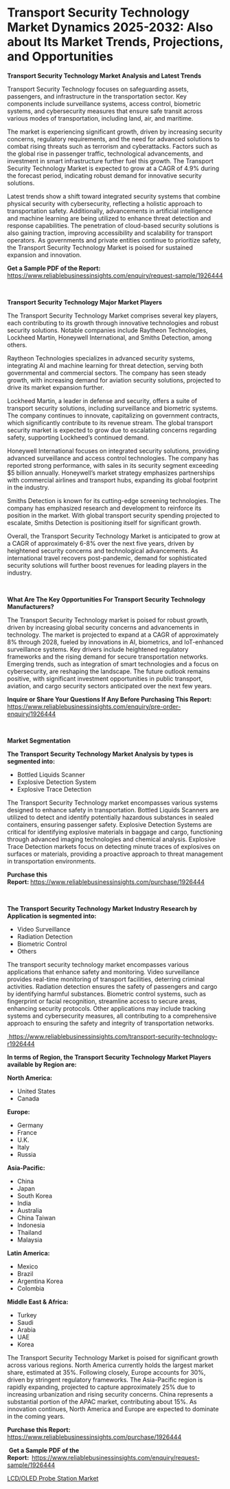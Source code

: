 <p><h1>Transport Security Technology Market Dynamics 2025-2032: Also about Its Market Trends, Projections, and Opportunities</h1></p><p><strong>Transport Security Technology Market Analysis and Latest Trends</strong></p>
<p><p>Transport Security Technology focuses on safeguarding assets, passengers, and infrastructure in the transportation sector. Key components include surveillance systems, access control, biometric systems, and cybersecurity measures that ensure safe transit across various modes of transportation, including land, air, and maritime.</p><p>The market is experiencing significant growth, driven by increasing security concerns, regulatory requirements, and the need for advanced solutions to combat rising threats such as terrorism and cyberattacks. Factors such as the global rise in passenger traffic, technological advancements, and investment in smart infrastructure further fuel this growth. The Transport Security Technology Market is expected to grow at a CAGR of 4.9% during the forecast period, indicating robust demand for innovative security solutions.</p><p>Latest trends show a shift toward integrated security systems that combine physical security with cybersecurity, reflecting a holistic approach to transportation safety. Additionally, advancements in artificial intelligence and machine learning are being utilized to enhance threat detection and response capabilities. The penetration of cloud-based security solutions is also gaining traction, improving accessibility and scalability for transport operators. As governments and private entities continue to prioritize safety, the Transport Security Technology Market is poised for sustained expansion and innovation.</p></p>
<p><strong>Get a Sample PDF of the Report:&nbsp;</strong> <a href="https://www.reliablebusinessinsights.com/enquiry/request-sample/1926444?utm_campaign=63&utm_medium=2&utm_source=Github&utm_content=ia&utm_term=15012025&utm_id=transport-security-technology">https://www.reliablebusinessinsights.com/enquiry/request-sample/1926444</a></p>
<p>&nbsp;</p>
<p><strong>Transport Security Technology Major Market Players</strong></p>
<p><p>The Transport Security Technology Market comprises several key players, each contributing to its growth through innovative technologies and robust security solutions. Notable companies include Raytheon Technologies, Lockheed Martin, Honeywell International, and Smiths Detection, among others.</p><p>Raytheon Technologies specializes in advanced security systems, integrating AI and machine learning for threat detection, serving both governmental and commercial sectors. The company has seen steady growth, with increasing demand for aviation security solutions, projected to drive its market expansion further.</p><p>Lockheed Martin, a leader in defense and security, offers a suite of transport security solutions, including surveillance and biometric systems. The company continues to innovate, capitalizing on government contracts, which significantly contribute to its revenue stream. The global transport security market is expected to grow due to escalating concerns regarding safety, supporting Lockheed’s continued demand.</p><p>Honeywell International focuses on integrated security solutions, providing advanced surveillance and access control technologies. The company has reported strong performance, with sales in its security segment exceeding $5 billion annually. Honeywell’s market strategy emphasizes partnerships with commercial airlines and transport hubs, expanding its global footprint in the industry.</p><p>Smiths Detection is known for its cutting-edge screening technologies. The company has emphasized research and development to reinforce its position in the market. With global transport security spending projected to escalate, Smiths Detection is positioning itself for significant growth.</p><p>Overall, the Transport Security Technology Market is anticipated to grow at a CAGR of approximately 6-8% over the next five years, driven by heightened security concerns and technological advancements. As international travel recovers post-pandemic, demand for sophisticated security solutions will further boost revenues for leading players in the industry.</p></p>
<p>&nbsp;</p>
<p><strong>What Are The Key Opportunities For Transport Security Technology Manufacturers?</strong></p>
<p><p>The Transport Security Technology market is poised for robust growth, driven by increasing global security concerns and advancements in technology. The market is projected to expand at a CAGR of approximately 8% through 2028, fueled by innovations in AI, biometrics, and IoT-enhanced surveillance systems. Key drivers include heightened regulatory frameworks and the rising demand for secure transportation networks. Emerging trends, such as integration of smart technologies and a focus on cybersecurity, are reshaping the landscape. The future outlook remains positive, with significant investment opportunities in public transport, aviation, and cargo security sectors anticipated over the next few years.</p></p>
<p><strong>Inquire or Share Your Questions If Any Before Purchasing This Report:</strong> <a href="https://www.reliablebusinessinsights.com/enquiry/pre-order-enquiry/1926444?utm_campaign=63&utm_medium=2&utm_source=Github&utm_content=ia&utm_term=15012025&utm_id=transport-security-technology">https://www.reliablebusinessinsights.com/enquiry/pre-order-enquiry/1926444</a></p>
<p>&nbsp;</p>
<p><strong>Market Segmentation</strong></p>
<p><strong>The Transport Security Technology Market Analysis by types is segmented into:</strong></p>
<p><ul><li>Bottled Liquids Scanner</li><li>Explosive Detection System</li><li>Explosive Trace Detection</li></ul></p>
<p><p>The Transport Security Technology market encompasses various systems designed to enhance safety in transportation. Bottled Liquids Scanners are utilized to detect and identify potentially hazardous substances in sealed containers, ensuring passenger safety. Explosive Detection Systems are critical for identifying explosive materials in baggage and cargo, functioning through advanced imaging technologies and chemical analysis. Explosive Trace Detection markets focus on detecting minute traces of explosives on surfaces or materials, providing a proactive approach to threat management in transportation environments.</p></p>
<p><strong>Purchase this Report:&nbsp;</strong><a href="https://www.reliablebusinessinsights.com/purchase/1926444?utm_campaign=63&utm_medium=2&utm_source=Github&utm_content=ia&utm_term=15012025&utm_id=transport-security-technology">https://www.reliablebusinessinsights.com/purchase/1926444</a></p>
<p>&nbsp;</p>
<p><strong>The Transport Security Technology Market Industry Research by Application is segmented into:</strong></p>
<p><ul><li>Video Surveillance</li><li>Radiation Detection</li><li>Biometric Control</li><li>Others</li></ul></p>
<p><p>The transport security technology market encompasses various applications that enhance safety and monitoring. Video surveillance provides real-time monitoring of transport facilities, deterring criminal activities. Radiation detection ensures the safety of passengers and cargo by identifying harmful substances. Biometric control systems, such as fingerprint or facial recognition, streamline access to secure areas, enhancing security protocols. Other applications may include tracking systems and cybersecurity measures, all contributing to a comprehensive approach to ensuring the safety and integrity of transportation networks.</p></p>
<p><a href="https://www.reliablebusinessinsights.com/transport-security-technology-r1926444?utm_campaign=63&utm_medium=2&utm_source=Github&utm_content=ia&utm_term=15012025&utm_id=transport-security-technology">&nbsp;https://www.reliablebusinessinsights.com/transport-security-technology-r1926444</a></p>
<p><strong>In terms of Region, the Transport Security Technology Market Players available by Region are:</strong></p>
<p>
    <p> <strong> North America: </strong>
        <ul>
            <li>United States</li>
            <li>Canada</li>
        </ul>
        </p> 
    <p> <strong> Europe: </strong>
        <ul>
            <li>Germany</li>
            <li>France</li>
            <li>U.K.</li>
            <li>Italy</li>
            <li>Russia</li>
        </ul>
        </p> 
    <p> <strong> Asia-Pacific: </strong>
        <ul>
            <li>China</li>
            <li>Japan</li>
            <li>South Korea</li>
            <li>India</li>
            <li>Australia</li>
            <li>China Taiwan</li>
            <li>Indonesia</li>
            <li>Thailand</li>
            <li>Malaysia</li>
        </ul>
        </p> 
    <p> <strong> Latin America: </strong>
        <ul>
            <li>Mexico</li>
            <li>Brazil</li>
            <li>Argentina Korea</li>
            <li>Colombia</li>
        </ul>
        </p> 
    <p> <strong> Middle East & Africa: </strong>
        <ul>
            <li>Turkey</li>
            <li>Saudi</li>
            <li>Arabia</li>
            <li>UAE</li>
            <li>Korea</li>
        </ul>
    </p>
    </p>
<p><p>The Transport Security Technology Market is poised for significant growth across various regions. North America currently holds the largest market share, estimated at 35%. Following closely, Europe accounts for 30%, driven by stringent regulatory frameworks. The Asia-Pacific region is rapidly expanding, projected to capture approximately 25% due to increasing urbanization and rising security concerns. China represents a substantial portion of the APAC market, contributing about 15%. As innovation continues, North America and Europe are expected to dominate in the coming years.</p></p>
<p><strong>Purchase this Report: </strong><a href="https://www.reliablebusinessinsights.com/purchase/1926444?utm_campaign=63&utm_medium=2&utm_source=Github&utm_content=ia&utm_term=15012025&utm_id=transport-security-technology">https://www.reliablebusinessinsights.com/purchase/1926444</a></p>
<p>&nbsp;<strong>Get a Sample PDF of the Report:&nbsp;&nbsp;</strong><a href="https://www.reliablebusinessinsights.com/enquiry/request-sample/1926444?utm_campaign=63&utm_medium=2&utm_source=Github&utm_content=ia&utm_term=15012025&utm_id=transport-security-technology">https://www.reliablebusinessinsights.com/enquiry/request-sample/1926444</a></p>
<p><strong></strong></p>
<p><p><a href="https://github.com/barnickclara79/Market-Research-Report-List-1/blob/main/lcdoled-probe-station-market.md?utm_campaign=63&utm_medium=2&utm_source=Github&utm_content=ia&utm_term=15012025&utm_id=transport-security-technology">LCD/OLED Probe Station Market</a></p></p>